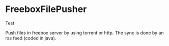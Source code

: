 # FreeboxFilePusher

Test

Push files in freebox server by using torrent or http. The sync is done by an rss feed (coded in java).
